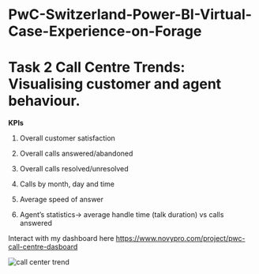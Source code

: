 # PwC-Switzerland-Power-BI-Virtual-Case-Experience-on-Forage

# **Task 2** Call Centre Trends: Visualising customer and agent behaviour.

**KPIs**

1. Overall customer satisfaction

2. Overall calls answered/abandoned

3. Overall calls resolved/unresolved

4. Calls by month, day and time

5. Average speed of answer

6. Agent’s statistics-> average handle time (talk duration) vs calls answered

Interact with my dashboard here https://www.novypro.com/project/pwc-call-centre-dasboard

![call center trend](https://user-images.githubusercontent.com/61271340/228939811-d4ba199e-b5f2-4dec-a382-ed9b6ebfb602.png)


